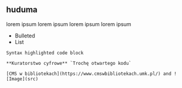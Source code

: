 ## huduma

lorem ipsum lorem ipsum lorem ipsum lorem ipsum

- Bulleted
- List

```promocja 
Syntax highlighted code block

**Kuratorstwo cyfrowe** `Trochę otwartego kodu`

[CMS w bibliotekach](https://www.cmswbibliotekach.umk.pl/) and ![Image](src)
```
